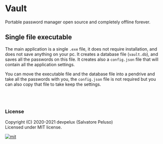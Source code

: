 # Vault

Portable password manager open source and completely offline forever.


## Single file executable

The main application is a single `.exe` file, it does not require installation, and does not save anything on your pc.
It creates a database file (`vault.db`), and saves all the passwords on this file.
It creates also a `config.json` file that will contain all the application settings.

You can move the executable file and the database file into a pendrive and take all the passwords with you, the `config.json` file is not required but you can also copy that file to take keep the settings.



<br><br>
### License
Copyright (C) 2020-2021 devpelux (Salvatore Peluso)  
Licensed under MIT license.   

[![mit](https://upload.wikimedia.org/wikipedia/commons/thumb/0/0c/MIT_logo.svg/64px-MIT_logo.svg.png)][license]



[license]: https://github.com/devpelux/vault/blob/main/LICENSE "Licensed under MIT license"